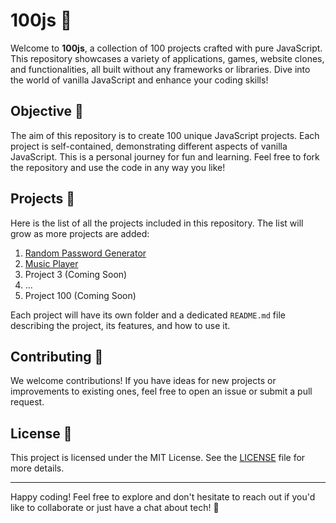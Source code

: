 # 100js 🚀

Welcome to **100js**, a collection of 100 projects crafted with pure JavaScript. This repository showcases a variety of applications, games, website clones, and functionalities, all built without any frameworks or libraries. Dive into the world of vanilla JavaScript and enhance your coding skills!

## Objective 🎯
The aim of this repository is to create 100 unique JavaScript projects. Each project is self-contained, demonstrating different aspects of vanilla JavaScript. This is a personal journey for fun and learning. Feel free to fork the repository and use the code in any way you like!

## Projects 📂
Here is the list of all the projects included in this repository. The list will grow as more projects are added:

1. [Random Password Generator](./random_password_generator)
2. [Music Player](./music_player)
3. Project 3 (Coming Soon)
4. ...
5. Project 100 (Coming Soon)

Each project will have its own folder and a dedicated `README.md` file describing the project, its features, and how to use it.

## Contributing 🤝
We welcome contributions! If you have ideas for new projects or improvements to existing ones, feel free to open an issue or submit a pull request.

## License 📜
This project is licensed under the MIT License. See the [LICENSE](./LICENSE) file for more details.

---

Happy coding! Feel free to explore and don't hesitate to reach out if you'd like to collaborate or just have a chat about tech! 🌟

